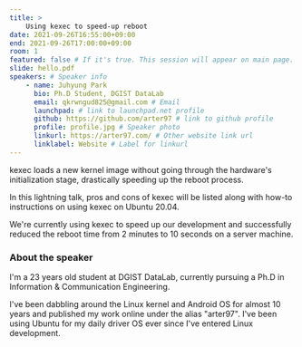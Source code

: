```yaml
---
title: >
    Using kexec to speed-up reboot 
date: 2021-09-26T16:55:00+09:00
end: 2021-09-26T17:00:00+09:00
room: 1
featured: false # If it's true. This session will appear on main page.
slide: hello.pdf
speakers: # Speaker info
    - name: Juhyung Park
      bio: Ph.D Student, DGIST DataLab
      email: qkrwngud825@gmail.com # Email
      launchpad: # link to launchpad.net profile
      github: https://github.com/arter97 # link to github profile
      profile: profile.jpg # Speaker photo
      linkurl: https://arter97.com/ # Other website link url
      linklabel: Website # Label for linkurl
---
```

kexec loads a new kernel image without going through the hardware's initialization stage, drastically speeding up the reboot process.

In this lightning talk, pros and cons of kexec will be listed along with how-to instructions on using kexec on Ubuntu 20.04.

We're currently using kexec to speed up our development and successfully reduced the reboot time from 2 minutes to 10 seconds on a server machine.

### About the speaker
I'm a 23 years old student at DGIST DataLab, currently pursuing a Ph.D in Information & Communication Engineering.

I've been dabbling around the Linux kernel and Android OS for almost 10 years and published my work online under the alias "arter97". I've been using Ubuntu for my daily driver OS ever since I've entered Linux development.